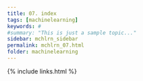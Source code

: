 ```yaml
---
title: 07. index
tags: [machinelearning]
keywords: #
#summary: "This is just a sample topic..."
sidebar: mchlrn_sidebar
permalink: mchlrn_07.html
folder: machinelearning
---
```



{% include links.html %}